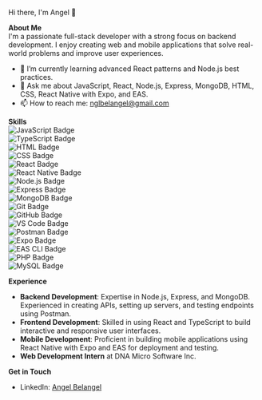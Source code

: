 Hi there, I'm Angel 👋

**About Me**  
I'm a passionate full-stack developer with a strong focus on backend development. I enjoy creating web and mobile applications that solve real-world problems and improve user experiences.

- 🌱 I’m currently learning advanced React patterns and Node.js best practices.
- 💬 Ask me about JavaScript, React, Node.js, Express, MongoDB, HTML, CSS, React Native with Expo, and EAS.
- 📫 How to reach me: [nglbelangel@gmail.com](mailto:nglbelangel@gmail.com)

**Skills**  
![JavaScript Badge](https://img.shields.io/badge/JavaScript-F7DF1E?style=for-the-badge&logo=javascript&logoColor=black)  
![TypeScript Badge](https://img.shields.io/badge/TypeScript-007ACC?style=for-the-badge&logo=typescript&logoColor=white)  
![HTML Badge](https://img.shields.io/badge/HTML5-E34F26?style=for-the-badge&logo=html5&logoColor=white)  
![CSS Badge](https://img.shields.io/badge/CSS3-1572B6?style=for-the-badge&logo=css3&logoColor=white)  
![React Badge](https://img.shields.io/badge/React-20232A?style=for-the-badge&logo=react&logoColor=61DAFB)  
![React Native Badge](https://img.shields.io/badge/React_Native-20232A?style=for-the-badge&logo=react&logoColor=61DAFB)  
![Node.js Badge](https://img.shields.io/badge/Node.js-339933?style=for-the-badge&logo=nodedotjs&logoColor=white)  
![Express Badge](https://img.shields.io/badge/Express-000000?style=for-the-badge&logo=express&logoColor=white)  
![MongoDB Badge](https://img.shields.io/badge/MongoDB-47A248?style=for-the-badge&logo=mongodb&logoColor=white)  
![Git Badge](https://img.shields.io/badge/Git-F05032?style=for-the-badge&logo=git&logoColor=white)  
![GitHub Badge](https://img.shields.io/badge/GitHub-181717?style=for-the-badge&logo=github&logoColor=white)  
![VS Code Badge](https://img.shields.io/badge/VS_Code-0078D4?style=for-the-badge&logo=visual-studio-code&logoColor=white)  
![Postman Badge](https://img.shields.io/badge/Postman-FF6C37?style=for-the-badge&logo=postman&logoColor=white)  
![Expo Badge](https://img.shields.io/badge/Expo-000020?style=for-the-badge&logo=expo&logoColor=white)  
![EAS CLI Badge](https://img.shields.io/badge/EAS-000000?style=for-the-badge&logo=expo&logoColor=white)  
![PHP Badge](https://img.shields.io/badge/PHP-777BB4?style=for-the-badge&logo=php&logoColor=white)  
![MySQL Badge](https://img.shields.io/badge/MySQL-4479A1?style=for-the-badge&logo=mysql&logoColor=white)  

**Experience**  
- **Backend Development**: Expertise in Node.js, Express, and MongoDB. Experienced in creating APIs, setting up servers, and testing endpoints using Postman.
- **Frontend Development**: Skilled in using React and TypeScript to build interactive and responsive user interfaces.
- **Mobile Development**: Proficient in building mobile applications using React Native with Expo and EAS for deployment and testing.
- **Web Development Intern** at DNA Micro Software Inc.

**Get in Touch**  
- LinkedIn: [Angel Belangel](https://linkedin.com/in/angel01)
